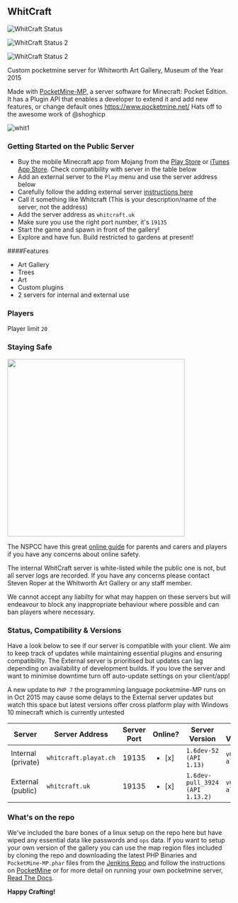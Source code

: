 ## WhitCraft
![WhitCraft Status](https://img.shields.io/badge/whitcraftprivate%20status-running-brightgreen.svg)

![WhitCraft Status 2](https://img.shields.io/badge/whitcraftpublic%20status-runnin-brightgreen.svg)

![WhitCraft Status 2](https://img.shields.io/badge/whitcraftpublic%20status-needs%20update%20to%20v.0.14-orange.svg)

Custom pocketmine server for Whitworth Art Gallery, Museum of the Year 2015

Made with [PocketMine-MP](https://github.com/PocketMine/PocketMine-MP), a server software for Minecraft: Pocket Edition. It has a Plugin API that enables a developer to extend it and add new features, or change default ones
https://www.pocketmine.net/ Hats off to the awesome work of @shoghicp

![whit1](https://cloud.githubusercontent.com/assets/128456/9811986/43a7816e-5872-11e5-86ca-acfaa4c2cbcb.png)

### Getting Started on the Public Server

 * Buy the mobile Minecraft app from Mojang from the [Play Store](https://play.google.com/store/apps/details?id=com.mojang.minecraftpe&hl=en) or [iTunes App Store](https://itunes.apple.com/us/app/minecraft-pocket-edition/id479516143?mt=8). Check compatibility with server in the table below
 * Add an external server to the `Play` menu and use the server address below
 * Carefully follow the adding external server [instructions here](https://github.com/cheapjack/whitcraft/blob/master/CPD/FAQ.md#logging-onto-an-external-server)
 * Call it something like Whitcraft (This is your description/name of the server, not the address)
 * Add the server address as `whitcraft.uk`
 * Make sure you use the right port number, it's `19135`
 * Start the game and spawn in front of the gallery!
 * Explore and have fun. Build restricted to gardens at present!

####Features

 * Art Gallery
 * Trees
 * Art
 * Custom plugins
 * 2 servers for internal and external use

### Players
Player limit `20`

### Staying Safe

<img src="https://www.nspcc.org.uk/globalassets/for-go-live-images/o2-partnership/minecraft-cta-v4.png?width=400&mode=crop&anchor=middlecenter" width="400">

The NSPCC have this great [online guide](https://www.nspcc.org.uk/preventing-abuse/keeping-children-safe/online-safety/minecraft-a-parents-guide) for parents and carers and players if you have any concerns about online safety.

The internal WhitCraft server is white-listed while the public one is not, but all server logs are recorded. If you have any concerns please contact Steven Roper at the Whitworth Art Gallery or any staff member.

We cannot accept any liabilty for what may happen on these servers but will endeavour to block any inappropriate behaviour where possible and can ban players where necessary.

### Status, Compatibility & Versions

Have a look below to see if our server is compatible with your client. We aim to keep track of updates while maintaining essential plugins and ensuring compatibility. The External server is prioritised but updates can lag depending on availability of development builds. If you love the server and want to minimise downtime turn off auto-update settings on your client/app!

A new update to `PHP 7` the programming language pocketmine-MP runs on in Oct 2015 may cause some delays to the External server updates but watch this space but latest versions offer cross platform play with Windows 10 minecraft which is currently untested


Server | Server Address | Server Port | Online? | Server Version | iOS Version | Android Version
------------ | ------------- |------------ | ------------- | ------------ | ------------ | ------------  
Internal (private) | `whitcraft.playat.ch` | 19135 | <ul><li>[x] </li> | `1.6dev-52 (API 1.13)` | `v0.13.1 alpha` | `v0.13.1 alpha`
External (public) | `whitcraft.uk` | 19135 | <ul><li>[x] </li> | `1.6dev-pull_3924 (API 1.13.2)` | `v0.13.2 alpha` | `v0.13.2 alpha`
 
### What's on the repo

We've included the bare bones of a linux setup on the repo here but have wiped any essential data like passwords and `ops` data. If you want to setup your own version of the gallery you can use the map region files included by cloning the repo and downloading the latest PHP Binaries and `PocketMine-MP.phar` files from the [Jenkins Repo](http://jenkins.pocketmine.net/) and follow the instructions on [PocketMine](http://www.pocketmine.net/) or for more detail on running your own pocketmine server, [Read The Docs](https://pocketmine-mp.readthedocs.org/en/latest/).

**Happy Crafting!**
